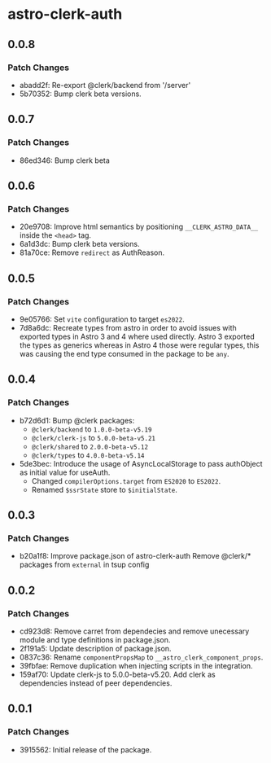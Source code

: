 # astro-clerk-auth

## 0.0.8

### Patch Changes

- abadd2f: Re-export @clerk/backend from '/server'
- 5b70352: Bump clerk beta versions.

## 0.0.7

### Patch Changes

- 86ed346: Bump clerk beta

## 0.0.6

### Patch Changes

- 20e9708: Improve html semantics by positioning `__CLERK_ASTRO_DATA__` inside the `<head>` tag.
- 6a1d3dc: Bump clerk beta versions.
- 81a70ce: Remove `redirect` as AuthReason.

## 0.0.5

### Patch Changes

- 9e05766: Set `vite` configuration to target `es2022`.
- 7d8a6dc: Recreate types from astro in order to avoid issues with exported types in Astro 3 and 4 where used directly.
  Astro 3 exported the types as generics whereas in Astro 4 those were regular types, this was causing the end type consumed in the package to be `any`.

## 0.0.4

### Patch Changes

- b72d6d1: Bump @clerk packages:
  - `@clerk/backend` to `1.0.0-beta-v5.19`
  - `@clerk/clerk-js` to `5.0.0-beta-v5.21`
  - `@clerk/shared` to `2.0.0-beta-v5.12`
  - `@clerk/types` to `4.0.0-beta-v5.14`
- 5de3bec: Introduce the usage of AsyncLocalStorage to pass authObject as initial value for useAuth.
  - Changed `compilerOptions.target` from `ES2020` to `ES2022`.
  - Renamed `$ssrState` store to `$initialState`.

## 0.0.3

### Patch Changes

- b20a1f8: Improve package.json of astro-clerk-auth
  Remove @clerk/\* packages from `external` in tsup config

## 0.0.2

### Patch Changes

- cd923d8: Remove carret from dependecies and remove unecessary module and type definitions in package.json.
- 2f191a5: Update description of package.json.
- 0837c36: Rename `componentPropsMap` to `__astro_clerk_component_props`.
- 39fbfae: Remove duplication when injecting scripts in the integration.
- 159af70: Update clerk-js to 5.0.0-beta-v5.20. Add clerk as dependencies instead of peer dependencies.

## 0.0.1

### Patch Changes

- 3915562: Initial release of the package.
